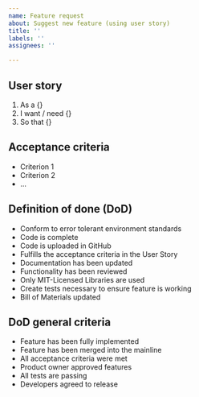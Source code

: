 ```yaml
---
name: Feature request
about: Suggest new feature (using user story)
title: ''
labels: ''
assignees: ''

---
```


## User story
1. As a {}
2. I want / need {}
3. So that {}

## Acceptance criteria
* Criterion 1
* Criterion 2
* ...

## Definition of done (DoD)
* Conform to error tolerant environment standards
* Code is complete
* Code is uploaded in GitHub
* Fulfills the acceptance criteria in the User Story
* Documentation has been updated
* Functionality has been reviewed
* Only MIT-Licensed Libraries are used
* Create tests necessary to ensure feature is working
* Bill of Materials updated

## DoD general criteria
* Feature has been fully implemented
* Feature has been merged into the mainline
* All acceptance criteria were met
* Product owner approved features
* All tests are passing
* Developers agreed to release
